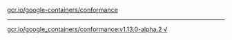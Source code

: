 [gcr.io/google-containers/conformance](https://hub.docker.com/r/sqeven/conformance/tags/) 

----
[gcr.io/google_containers/conformance:v1.13.0-alpha.2 √](https://hub.docker.com/r/sqeven/conformance/tags/)

